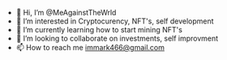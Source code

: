 - 👋 Hi, I’m @MeAgainstTheWrld
- 👀 I’m interested in Cryptocurency, NFT's, self development
- 🌱 I’m currently learning how to start mining NFT's
- 💞️ I’m looking to collaborate on investments, self improvment
- 📫 How to reach me immark466@gmail.com

<!---
MeAgainstTheWrld/MeAgainstTheWrld is a ✨ special ✨ repository because its `README.md` (this file) appears on your GitHub profile.
You can click the Preview link to take a look at your changes.
--->
